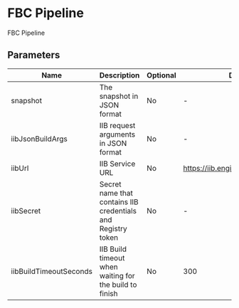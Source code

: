 # FBC Pipeline

FBC Pipeline

## Parameters

| Name | Description | Optional | Default value |
|------|-------------|----------|---------------|
| snapshot | The snapshot in JSON format | No | - |
| iibJsonBuildArgs | IIB request arguments in JSON format | No | - |
| iibUrl | IIB Service URL | No | https://iib.engineering.redhat.com/api/v1 |
| iibSecret | Secret name that contains IIB credentials and Registry token | No | - |
| iibBuildTimeoutSeconds | IIB Build timeout when waiting for the build to finish | No | 300 |
